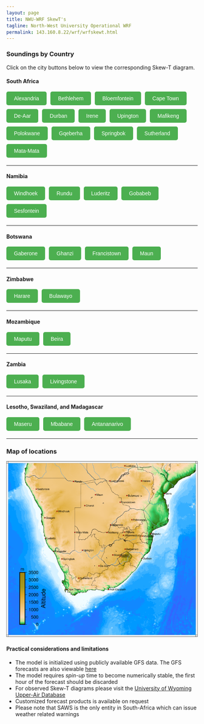 ```yaml
---
layout: page
title: NWU-WRF SkewT's
tagline: North-West University Operational WRF
permalink: 143.160.8.22/wrf/wrfskewt.html
---
```


### Soundings by Country
Click on the city buttons below to view the corresponding Skew-T diagram.

<div id="iframeContainer" style="margin-top: 20px; border: 1px solid #ccc; padding: 10px; border-radius: 5px; display: none;">
    <iframe id="skewtIframe" src="" style="width: 80%; height: 700px; border: none;"></iframe>
</div>

<script>
    /**
     * Updates the iframe content and makes the container visible.
     * @param {string} url - The URL to load in the iframe.
     */
    function updateIframe(url) {
        var iframeContainer = document.getElementById('iframeContainer');
        var iframe = document.getElementById('skewtIframe');

        if (url) {
            iframe.src = url; // Update the iframe's source
            iframeContainer.style.display = 'block'; // Show the iframe container
        }
    }
</script>

<style>
    button {
        background-color: #4CAF50;
        color: white;
        border: none;
        padding: 10px 20px;
        font-size: 14px;
        cursor: pointer;
        border-radius: 5px;
        transition: background-color 0.3s;
    }

    button:hover {
        background-color: #45a049;
    }
</style>


#### South Africa
<div style="display: flex; flex-wrap: wrap; gap: 10px; margin-bottom: 20px;">
    <button onclick="updateIframe('http://143.160.8.22/wrf/wrfskwt_alexandria.html')">Alexandria</button>
    <button onclick="updateIframe('http://143.160.8.22/wrf/wrfskwt_bethlehem.html')">Bethlehem</button>
    <button onclick="updateIframe('http://143.160.8.22/wrf/wrfskwt_bloemfontein.html')">Bloemfontein</button>
    <button onclick="updateIframe('http://143.160.8.22/wrf/wrfskwt_cpt.html')">Cape Town</button>
    <button onclick="updateIframe('http://143.160.8.22/wrf/wrfskwt_deaar.html')">De-Aar</button>
    <button onclick="updateIframe('http://143.160.8.22/wrf/wrfskwt_durban.html')">Durban</button>
    <button onclick="updateIframe('http://143.160.8.22/wrf/wrfskwt_irene.html')">Irene</button>
    <button onclick="updateIframe('http://143.160.8.22/wrf/wrfskwt_upington.html')">Upington</button>
    <button onclick="updateIframe('http://143.160.8.22/wrf/wrfskwt_mafikeng.html')">Mafikeng</button>
    <button onclick="updateIframe('http://143.160.8.22/wrf/wrfskwt_polokwane.html')">Polokwane</button>
    <button onclick="updateIframe('http://143.160.8.22/wrf/wrfskwt_gqeberha.html')">Gqeberha</button>
    <button onclick="updateIframe('http://143.160.8.22/wrf/wrfskwt_springbok.html')">Springbok</button>
    <button onclick="updateIframe('http://143.160.8.22/wrf/wrfskwt_sutherland.html')">Sutherland</button>
    <button onclick="updateIframe('http://143.160.8.22/wrf/wrfskwt_mata.html')">Mata-Mata</button>
</div>

---

#### Namibia
<div style="display: flex; flex-wrap: wrap; gap: 10px; margin-bottom: 20px;">
    <button onclick="updateIframe('http://143.160.8.22/wrf/wrfskwt_windhoek.html')">Windhoek</button>
    <button onclick="updateIframe('http://143.160.8.22/wrf/wrfskwt_rundu.html')">Rundu</button>
    <button onclick="updateIframe('http://143.160.8.22/wrf/wrfskwt_luderitz.html')">Luderitz</button>
    <button onclick="updateIframe('http://143.160.8.22/wrf/wrfskwt_gobabeb.html')">Gobabeb</button>
    <button onclick="updateIframe('http://143.160.8.22/wrf/wrfskwt_sesfontein.html')">Sesfontein</button>
</div>

---

#### Botswana
<div style="display: flex; flex-wrap: wrap; gap: 10px; margin-bottom: 20px;">
    <button onclick="updateIframe('http://143.160.8.22/wrf/wrfskwt_gaberone.html')">Gaberone</button>
    <button onclick="updateIframe('http://143.160.8.22/wrf/wrfskwt_ghanzi.html')">Ghanzi</button>
    <button onclick="updateIframe('http://143.160.8.22/wrf/wrfskwt_francistown.html')">Francistown</button>
    <button onclick="updateIframe('http://143.160.8.22/wrf/wrfskwt_maun.html')">Maun</button>
</div>

---

#### Zimbabwe
<div style="display: flex; flex-wrap: wrap; gap: 10px; margin-bottom: 20px;">
    <button onclick="updateIframe('http://143.160.8.22/wrf/wrfskwt_harare.html')">Harare</button>
    <button onclick="updateIframe('http://143.160.8.22/wrf/wrfskwt_bulawayo.html')">Bulawayo</button>
</div>

---

#### Mozambique
<div style="display: flex; flex-wrap: wrap; gap: 10px; margin-bottom: 20px;">
    <button onclick="updateIframe('http://143.160.8.22/wrf/wrfskwt_maputu.html')">Maputu</button>
    <button onclick="updateIframe('http://143.160.8.22/wrf/wrfskwt_beira.html')">Beira</button>
</div>

---

#### Zambia
<div style="display: flex; flex-wrap: wrap; gap: 10px; margin-bottom: 20px;">
    <button onclick="updateIframe('http://143.160.8.22/wrf/wrfskwt_lusaka.html')">Lusaka</button>
    <button onclick="updateIframe('http://143.160.8.22/wrf/wrfskwt_livingstone.html')">Livingstone</button>
</div>

---

#### Lesotho, Swaziland, and Madagascar
<div style="display: flex; flex-wrap: wrap; gap: 10px; margin-bottom: 20px;">
    <button onclick="updateIframe('http://143.160.8.22/wrf/wrfskwt_maseru.html')">Maseru</button>
    <button onclick="updateIframe('http://143.160.8.22/wrf/wrfskwt_mbabane.html')">Mbabane</button>
    <button onclick="updateIframe('http://143.160.8.22/wrf/wrfskwt_anatnanarivo.html')">Antananarivo</button>
</div>

---

### Map of locations 

<img src="/assets/images/sounding_locations_2.png" alt="" usemap="#map" />
<map name="map">
    <area shape="rect" coords="397, 278, 450, 292" href="http://143.160.8.22/wrf/wrfskwt_mafikeng.html" alt="mafikeng" title="Mafikeng" />
    <area shape="rect" coords="410, 247, 468, 260" href="http://143.160.8.22/wrf/wrfskwt_gaberone.html" alt="gaberone" title="Gaberone" />
    <area shape="rect" coords="496, 225, 556, 241" href="http://143.160.8.22/wrf/wrfskwt_polokwane.html" alt="polokwane" title="Polokwane" />
    <area shape="rect" coords="624, 122, 661, 139" href="http://143.160.8.22/wrf/wrfskwt_beira.html" alt="beira" title="Beira" />
    <area shape="rect" coords="469, 13, 514, 28"   href="http://143.160.8.22/wrf/wrfskwt_lusaka.html" alt="lusaka" title="Lusaka" />
    <area shape="rect" coords="532, 72, 576, 88"   href="http://143.160.8.22/wrf/wrfskwt_harare.html" alt="harare" title="Harare" />
    <area shape="rect" coords="476, 130, 532, 145" href="http://143.160.8.22/wrf/wrfskwt_bulawayo.html" alt="bulawayo" title="Bulawayo" />
    <area shape="rect" coords="577, 280, 621, 296" href="http://143.160.8.22/wrf/wrfskwt_maputu.html" alt="maputu" title="Maputu" />
    <area shape="rect" coords="537, 290, 568, 307" href="http://143.160.8.22/wrf/wrfskwt_mbabane.html" alt="mbabane" title="Mbabane" />
    <area shape="rect" coords="459, 277, 514, 303" href="http://143.160.8.22/wrf/wrfskwt_irene.html" alt="irene" title="Irene" />
    <area shape="rect" coords="466, 342, 532, 358" href="http://143.160.8.22/wrf/wrfskwt_bethlehem.html" alt="bethlehem" title="Bethlehem" />
    <area shape="rect" coords="459, 373, 490, 388" href="http://143.160.8.22/wrf/wrfskwt_maseru.html" alt="maseru" title="Maseru" />
    <area shape="rect" coords="419, 365, 445, 381" href="http://143.160.8.22/wrf/wrfskwt_bloemfontein.html" alt="bloemfontein" title="Bloemfontein" />
    <area shape="rect" coords="297, 347, 352, 361" href="http://143.160.8.22/wrf/wrfskwt_upington.html" alt="upington" title="Upington" />
    <area shape="rect" coords="536, 379, 581, 394" href="http://143.160.8.22/wrf/wrfskwt_durban.html" alt="durban" title="Durban" />
    <area shape="rect" coords="364, 409, 411, 426" href="http://143.160.8.22/wrf/wrfskwt_deaar.html" alt="deaar" title="De-Aar" />
    <area shape="rect" coords="404, 502, 480, 518" href="http://143.160.8.22/wrf/wrfskwt_gqeberha.html" alt="gqeberha" title="Gqeberha" />
    <area shape="rect" coords="235, 502, 298, 518" href="http://143.160.8.22/wrf/wrfskwt_cpt.html" alt="capetown" title="Cape-Town" />
    <area shape="rect" coords="217, 382, 276, 396" href="http://143.160.8.22/wrf/wrfskwt_springbok.html" alt="springbok" title="Springbok" />
    <area shape="rect" coords="184, 351, 245, 367" href="http://143.160.8.22/wrf/wrfskwt_alexander.html" alt="alexander" title="Alexander" />
    <area shape="rect" coords="306, 170, 352, 186" href="http://143.160.8.22/wrf/wrfskwt_ghanzi.html" alt="ghanzi" title="Ghanzi" />
    <area shape="rect" coords="151, 298, 200, 315" href="http://143.160.8.22/wrf/wrfskwt_luderitz.html" alt="luderitz" title="Luderitz" />
    <area shape="rect" coords="148, 218, 199, 235" href="http://143.160.8.22/wrf/wrfskwt_gobabeb.html" alt="gobabeb" title="Gobabeb" />
    <area shape="rect" coords="195, 192, 257, 207" href="http://143.160.8.22/wrf/wrfskwt_windhoek.html" alt="windhoek" title="Windhoek" />
    <area shape="rect" coords="258, 72, 309, 89"   href="http://143.160.8.22/wrf/wrfskwt_rundu.html" alt="rundu" title="Rundu" />
    <area shape="rect" coords="281, 454, 348, 475" href="http://143.160.8.22/wrf/wrfskwt_sutherland.html" alt="sutherland" title="Sutherland" />
    <area shape="rect" coords="264, 271, 331, 296" href="http://143.160.8.22/wrf/wrfskwt_mata.html" alt="matamata" title="Mata-Mata" />
    <area shape="rect" coords="444, 153, 517, 174" href="http://143.160.8.22/wrf/wrfskwt_francistown.html" alt="francistown" title="Francistown" />
    <area shape="rect" coords="347, 123, 390, 145" href="http://143.160.8.22/wrf/wrfskwt_maun.html" alt="maun" title="Maun" />
    <area shape="rect" coords="402, 68, 476, 90"   href="http://143.160.8.22/wrf/wrfskwt_livingstone.html" alt="livingstone" title="Livingstone" />
    <area shape="rect" coords="112, 100, 178, 121" href="http://143.160.8.22/wrf/wrfskwt_sesfontein.html" alt="sesfontein" title="Sesfontein" />
</map>



#### Practical considerations and limitations
+ The model is initialized using publicly available GFS data. The GFS forecasts are also viewable [here](http://www.lekwenaradar.co.za/forecast.html)
+ The model requires *spin-up* time to become numerically stable, the first hour of the forecast should be discarded
+ For observed Skew-T diagrams please visit the [University of Wyoming Upper-Air Database](http://weather.uwyo.edu/upperair/sounding.html)
+ Customized forecast products is available on request
+ Please note that SAWS is the only entity in South-Africa which can issue weather related warnings
